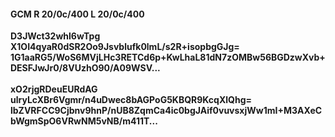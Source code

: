 #### GCM R 20/0c/400 L 20/0c/400
**D3JWct32whl6wTpg**<br/>**X1OI4qyaR0dSR2Oo9Jsvblufk0lmL/s2R+isopbgGJg=**<br/>**1G1aaRG5/WoS6MVjLHc3RETCd6p+KwLhaL81dN7zOMBw56BGDzwXvb+DESFJwJr0/8VUzhO90/A09WSV...**<br/><br/>
**xO2rjgRDeuEURdAG**<br/>**ulryLcXBr6Vgmr/n4uDwec8bAGPoG5KBQR9KcqXlQhg=**<br/>**lbZVRFCC9Cjbnv9hnP/nUB8ZqmCa4ic0bgJAif0vuvsxjWw1mI+M3AXeCbWgmSpO6VRwNM5vNB/m411T...**
